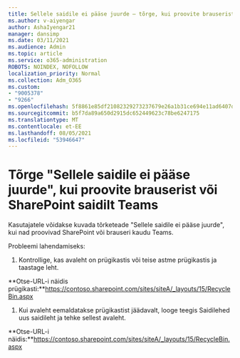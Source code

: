 ```yaml
---
title: Sellele saidile ei pääse juurde – tõrge, kui proovite brauserist või SharePoint saidilt Teams
ms.author: v-aiyengar
author: AshaIyengar21
manager: dansimp
ms.date: 03/11/2021
ms.audience: Admin
ms.topic: article
ms.service: o365-administration
ROBOTS: NOINDEX, NOFOLLOW
localization_priority: Normal
ms.collection: Adm_O365
ms.custom:
- "9005378"
- "9266"
ms.openlocfilehash: 5f8861e85df21082329273237679e26a1b31ce694e11ad6407d4690d7caf2fc9
ms.sourcegitcommit: b5f7da89a650d2915dc652449623c78be6247175
ms.translationtype: MT
ms.contentlocale: et-EE
ms.lasthandoff: 08/05/2021
ms.locfileid: "53946647"
---
```

# <a name="this-site-cant-be-reached-error-when-trying-to-access-sharepoint-site-from-browser-or-teams"></a>Tõrge "Sellele saidile ei pääse juurde", kui proovite brauserist või SharePoint saidilt Teams

Kasutajatele võidakse kuvada tõrketeade "Sellele saidile ei pääse juurde", kui nad proovivad SharePoint või brauseri kaudu Teams. 

Probleemi lahendamiseks: 

1. Kontrollige, kas avaleht on prügikastis või teise astme prügikastis ja taastage leht.

**Otse-URL-i näidis prügikasti:**https://contoso.sharepoint.com/sites/siteA/_layouts/15/RecycleBin.aspx

1. Kui avaleht eemaldatakse prügikastist jäädavalt, looge teegis Saidilehed uus saidileht ja tehke sellest avaleht. 

**Otse-URL-i näidis:**https://contoso.sharepoint.com/sites/siteA/_layouts/15/RecycleBin.aspx